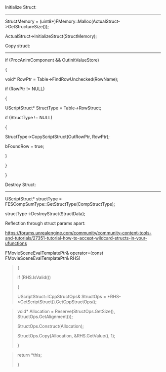 Initialize Struct:

---

StructMemory = (uint8\*)FMemory::Malloc(ActualStruct-&gt;GetStructureSize());

ActualStruct-&gt;InitializeStruct(StructMemory);

Copy struct:

---

if (ProcAnimComponent && OutInitValueStore)

{

void\* RowPtr = Table-&gt;FindRowUnchecked(RowName);

if (RowPtr != NULL)

{

UScriptStruct\* StructType = Table-&gt;RowStruct;

if (StructType != NULL)

{

StructType-&gt;CopyScriptStruct(OutRowPtr, RowPtr);

bFoundRow = true;

}

}

}

Destroy Struct:

---

UScriptStruct\* structType = FESCompSumType::GetStructType(CompStructType);

structType-&gt;DestroyStruct(StructData);

Reflection through struct params apart:

<https://forums.unrealengine.com/community/community-content-tools-and-tutorials/27351-tutorial-how-to-accept-wildcard-structs-in-your-ufunctions>

FMovieSceneEvalTemplatePtr& operator=(const FMovieSceneEvalTemplatePtr& RHS)

> {
>
> if (RHS.IsValid())
>
> {
>
> UScriptStruct::ICppStructOps& StructOps = \*RHS-&gt;GetScriptStruct().GetCppStructOps();

> void\* Allocation = Reserve(StructOps.GetSize(), StructOps.GetAlignment());
>
> StructOps.Construct(Allocation);
>
> StructOps.Copy(Allocation, &RHS.GetValue(), 1);
>
> }

> return \*this;
>
> }
